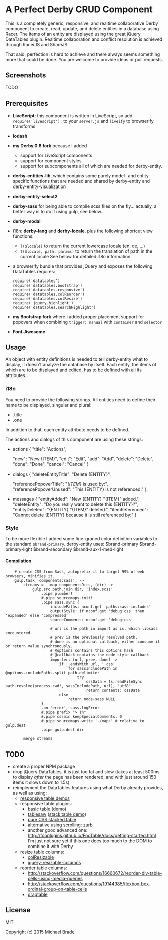# A Perfect Derby CRUD Component

This is a completely generic, responsive, and realtime collaborative Derby component to create, read, update,
and delete entities in a database using Racer. The items of an entity are displayed using
the great jQuery DataTables plugin. Realtime collaboration and conflict resolution is achieved
through RacerJS and ShareJS.

That said, perfection is hard to achieve and there always seems something more that could be done. You are welcome
to provide ideas or pull requests.


## Screenshots

TODO


## Prerequisites

* **LiveScript**: this component is written in LiveScript, so add `require('livescript');` to your `server.js` and `liveify`
  to browserify transforms
* **lodash**
* **my Derby 0.6 fork** because I added
    - support for LiveScript components
    - support for component styles
    - support for subcomponents
  all of which are needed for derby-entity.
* **derby-entities-lib**, which contains some purely model- and entity-specific functions that are needed and shared by
  derby-entity and derby-entity-visualization
* **derby-entity-select2**
* **derby-sass** for being able to compile scss files on the fly... actually, a better way is to do it using gulp, see below.
* **derby-modal**
* i18n: **derby-lang** and **derby-locale**, plus the following shortcut view functions:
    - `l($locale)` to return the current lowercase locale (en, de, ...)
    - `t($locale, path, params)` to return the translation of path in the current locale
  See below for detailed i18n information.
* a browserify bundle that provides jQuery and exposes the following DataTables requires:

      require('datatables')
      require('datatables.bootstrap')
      require('datatables.responsive')
      require('datatables.colReorder')
      require('datatables.colResize')
      require('jquery.highlight')
      require('datatables.searchHighlight')

* **my Bootstrap fork** where I added proper placement support for popovers when combining `trigger: manual` with
`container` and `selector`
* **Font-Awesome**


## Usage

An object with entity definitions is needed to tell derby-entity what to display, it doesn't analyze the database by
itself. Each entity, the items of which are to be displayed and edited, has to be defined with all its attributes.


### i18n

You need to provide the following strings. All entities need to define their name to be displayed, singular and plural:

* <entity>.title
* <entity>.one

In addition to that, each entity attribute needs to be defined.

The actions and dialogs of this component are using these strings:

* actions
{
    "title": "Actions",

    "new": "New {ITEM}",
    "edit": "Edit",
    "add": "Add",
    "delete": "Delete",
    "done": "Done",
    "cancel": "Cancel"
}

* dialogs
{
    "deleteEntityTitle": "Delete {ENTITY}",

    "referencePopoverTitle": "<em>{ITEM}</em> is used by:",
    "referencePopoverUnused": "This {ENTITY} is not referenced."
},

* messages
{
    "entityAdded": "New {ENTITY} \"{ITEM}\" added.",
    "deleteEntity": "Do you really want to delete this {ENTITY}?",
    "entityDeleted": "{ENTITY} \"{ITEM}\" deleted.",
    "itemReferenced": "Cannot delete {ENTITY} because it is still referenced by:"
}


### Style

To be more flexible I added some fine-graned color definition variables to the standard `$brand-primary`. derby-entity
uses:
    $brand-primary
    $brand-primary-light
    $brand-secondary
    $brand-aux-1-med-light


#### Compilation

```ls
    # create CSS from Sass, autoprefix it to target 99% of web browsers, minifies it.
    gulp.task 'components:sass', ->
        streams = _.map componentsDirs, (dir) ->
            gulp.src path.join dir, 'index.scss'
                .pipe plumber!
                #.pipe sourcemaps.init!
                .pipe sass.sync {
                    includePaths: nconf.get 'paths:sass-includes'
                    outputStyle: if nconf.get 'debug:css' then 'expanded' else 'compressed'
                    sourceComments: nconf.get 'debug:css'

                    # url is the path in import as is, which libsass encountered.
                    # prev is the previously resolved path.
                    # done is an optional callback, either consume it or return value synchronously.
                    # @options contains this options hash
                    # @callback contains the node-style callback
                    importer: (url, prev, done) ->
                        if _.endsWith url, '.css'
                            for sassIncludePath in @options.includePaths.split path.delimiter
                                try
                                    cssData = fs.readFileSync path.resolve(process.cwd!, sassIncludePath, url), "utf8"
                                    return contents: cssData
                        else
                            return node-sass.NULL
                }
                .on 'error', sass.logError
                #.pipe prefix "> 1%"
                #.pipe cssmin keepSpecialComments: 0
                #.pipe sourcemaps.write './maps' # relative to gulp.dest
                .pipe gulp.dest dir

        merge streams
```



## TODO

* create a proper NPM package
* drop jQuery DataTables, it is just too fat and slow (takes at least 500ms to display *after* the page
    has been rendered, and with just around 150 items it slows down to 1.5s)
* reimplement the DataTables features using what Derby already provides, as well as using:
    - [responsive table demos](http://elvery.net/demo/responsive-tables/)
    - responsive table plugins:
        * [basic table](https://github.com/jerrylow/basictable) ([demo](http://www.jerrylow.com/basictable/demo/))
        * [tablesaw](https://github.com/filamentgroup/tablesaw) ([stack table demo](http://filamentgroup.github.io/tablesaw/demo/stackonly.html))
        * [pure CSS stacked table](https://css-tricks.com/examples/ResponsiveTables/responsive.php)
        * alternative using scrolling: [zurb](http://zurb.com/playground/responsive-tables)
        * another good advanced one: http://fooplugins.github.io/FooTable/docs/getting-started.html
          I'm just not sure yet if this one does too much to the DOM to combine it with Derby
    - resize table columns:
        - [colResizable](https://github.com/alvaro-prieto/colResizable)
        - [jquery-resizable-columns](http://dobtco.github.io/jquery-resizable-columns)
    - reorder table columns:
        - http://stackoverflow.com/questions/16660672/reorder-div-table-cells-using-media-queries
        - http://stackoverflow.com/questions/19144985/flexbox-box-ordinal-group-on-table-cells
        - [dragtable](http://akottr.github.io/dragtable/)

## License

MIT

Copyright (c) 2015 Michael Brade
